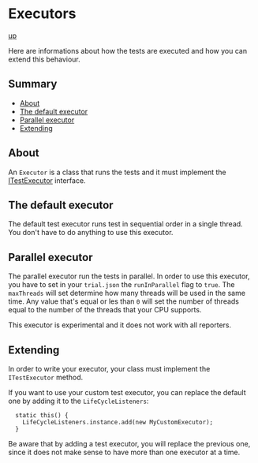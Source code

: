 # Executors

[up](../)

Here are informations about how the tests are executed and how you can extend this behaviour.

## Summary

  - [About](#about)
  - [The default executor](#the-default-executor)
  - [Parallel executor](#parallel-executor)
  - [Extending](#extending)

## About

An `Executor` is a class that runs the tests and it must implement the [ITestExecutor](http://trial.szabobogdan.com/docs/trial/interfaces/ITestExecutor.html) 
interface. 

## The default executor

The default test executor runs test in sequential order in a single thread. You don't have to do anything to use this executor.

## Parallel executor

The parallel executor run the tests in parallel. In order to use this executor, you have to set in your `trial.json` the `runInParallel` flag to `true`. The `maxThreads` will set determine how many threads will be used in the same time. Any value that's equal or les than `0` will set the number of threads equal to the number of the threads that your CPU supports.

This executor is experimental and it does not work with all reporters.

## Extending

In order to write your executor, your class must implement the `ITestExecutor` method.

If you want to use your custom test executor, you can replace the default one by adding it to the `LifeCycleListeners`:

```
  static this() {
    LifeCycleListeners.instance.add(new MyCustomExecutor);
  }
```

Be aware that by adding a test executor, you will replace the previous one, since it does not make sense to have more than
one executor at a time.
